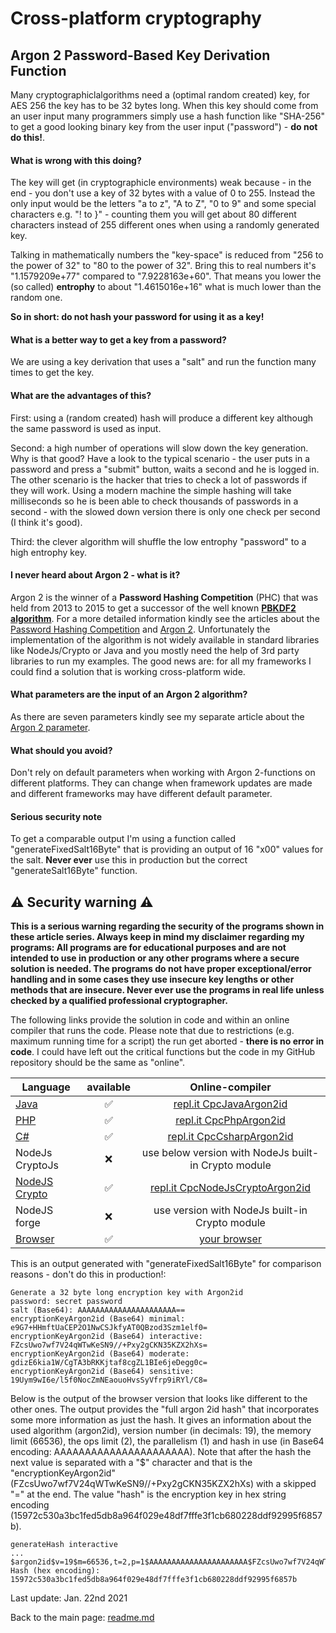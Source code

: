 # Cross-platform cryptography

## Argon 2 Password-Based Key Derivation Function

Many cryptographiclalgorithms need a (optimal random created) key, for AES 256 the key has to be 32 bytes long. When this key should come from an user input many programmers simply use a hash function like "SHA-256" to get a good looking binary key from the user input ("password") - **do not do this!**.

#### What is wrong with this doing?

The key will get (in cryptographicle environments) weak because - in the end - you don't use a key of 32 bytes with a value of 0 to 255. Instead the only input would be the letters "a to z", "A to Z", "0 to 9" and some special characters e.g. "! to }" - counting them you will get about 80 different characters instead of 255 different ones when using a randomly generated key.

Talking in mathematically numbers the "key-space" is reduced from "256 to the power of 32" to "80 to the power of 32". Bring this to real numbers it's "1.1579209e+77" compared to "7.9228163e+60". That means you lower the (so called) **entrophy** to about "1.4615016e+16" what is much lower than the random one.

**So in short: do not hash your password for using it as a key!**

#### What is a better way to get a key from a password?

We are using a key derivation that uses a "salt" and run the function many times to get the key.

#### What are the advantages of this?

First: using a (random created) hash will produce a different key although the same password is used as input.

Second: a high number of operations will slow down the key generation. Why is that good? Have a look to the typical scenario - the user puts in a password and press a "submit" button, waits a second and he is logged in. The other scenario is the hacker that tries to check a lot of passwords if they will work. Using a modern machine the simple hashing will take milliseconds so he is been able to check thousands of passwords in a second - with the slowed down version there is only one check per second (I think it's good).

Third: the clever algorithm will shuffle the low entrophy "password" to a high entrophy key.

#### I never heard about Argon 2 - what is it?

Argon 2 is the winner of a **Password Hashing Competition** (PHC) that was held from 2013 to 2015 to get a successor of the well known [**PBKDF2 algorithm**](pbkdf2.md). For a more detailed information kindly see the articles about the [Password Hashing Competition](https://www.password-hashing.net//) and [Argon 2](https://www.password-hashing.net/#argon2). Unfortunately the implementation of the algorithm is not widely available in standard libraries like NodeJs/Crypto or Java and you mostly need the help of 3rd party libraries to run my examples. The good news are: for all my frameworks I could find a solution that is working cross-platform wide.

#### What parameters are the input of an Argon 2 algorithm?

As there are seven parameters kindly see my separate article about the [Argon 2 parameter](argon2_parameter.md).

#### What should you avoid?

Don't rely on default parameters when working with Argon 2-functions on different platforms. They can change when framework updates are made and different frameworks may have different default  parameter.

#### Serious security note

To get a comparable output I'm using a function called "generateFixedSalt16Byte" that is providing an output of 16 "x00" values for the salt. **Never ever** use this in production but the correct "generateSalt16Byte" function.

## :warning: Security warning :warning:

**This is a serious warning regarding the security of the programs shown in these article series.  Always keep in mind my disclaimer regarding my programs: All programs are for educational purposes and are not intended to use in production or any other programs where a  secure solution is needed. The programs do not have proper exceptional/error handling and in some cases they use insecure key lengths or other methods that are insecure. Never ever use the programs in real life unless checked by a qualified professional cryptographer.**

The following links provide the solution in code and within an online compiler that runs the code. Please note that due to restrictions (e.g. maximum running time for a script) the run get aborted - **there is no error in code**. I could have left out the critical functions but the code in my GitHub repository should be the same as "online".

| Language | available | Online-compiler
| ------ | :---: | :----: |
| [Java](../Argon2id/Argon2id.java) | :white_check_mark: | [repl.it CpcJavaArgon2id](https://repl.it/@javacrypto/CpcJavaArgon2id#Main.java/)
| [PHP](../Argon2id/Argon2id.php) | :white_check_mark: | [repl.it CpcPhpArgon2id](https://repl.it/@javacrypto/CpcPhpArgon2id#main.php/)
| [C#](../Argon2id/Argon2id.cs) | :white_check_mark: | [repl.it CpcCsharpArgon2id](https://repl.it/@javacrypto/CpcCsharpArgon2id#main.cs/)
| NodeJs CryptoJs | :x: | use below version with NodeJs built-in Crypto module
| [NodeJS Crypto](../Argon2id/Argon2idNodeJsCrypto.js) | :white_check_mark: | [repl.it CpcNodeJsCryptoArgon2id](https://repl.it/@javacrypto/CpcNodeJsCryptoArgon2id#index.js/)
| NodeJS forge | :x: | use version with NodeJs built-in Crypto module
| [Browser](../Argon2id/argon2id.html) | :white_check_mark: | [your browser](http://javacrypto.bplaced.net/cpcjs/argon2id/argon2id.html/)

This is an output generated with "generateFixedSalt16Byte" for comparison reasons - don't do this in production!:

```plaintext
Generate a 32 byte long encryption key with Argon2id
password: secret password
salt (Base64): AAAAAAAAAAAAAAAAAAAAAA==
encryptionKeyArgon2id (Base64) minimal:     e9G7+HHmftUaCEP2O1NwCSJkfyAT0QBzod3Szm1elf0=
encryptionKeyArgon2id (Base64) interactive: FZcsUwo7wf7V24qWTwKeSN9//+Pxy2gCKN35KZX2hXs=
encryptionKeyArgon2id (Base64) moderate:    gdizE6kia1W/CgTA3bRKKjtaf8cgZL1BIe6jeDegg0c=
encryptionKeyArgon2id (Base64) sensitive:   19Uym9wI6e/l5f0NocZmNEaouoHvsSyVfrp9iRYl/C8=
```

Below is the output of the browser version that looks like different to the other ones. The output provides the "full argon 2id hash" that incorporates some more information as just the hash. It gives an information about the used algorithm (argon2id), version number (in decimals: 19), the memory limit (66536), the ops limit (2), the parallelism (1) and hash in use (in Base64 encoding: AAAAAAAAAAAAAAAAAAAAAA). Note that after the hash the next value is separated with a "$" character and that is the "encryptionKeyArgon2id" (FZcsUwo7wf7V24qWTwKeSN9//+Pxy2gCKN35KZX2hXs) with a skipped "=" at the end. The value "hash" is the encryption key in hex string encoding (15972c530a3bc1fed5db8a964f029e48df7fffe3f1cb680228ddf92995f6857b). 

```plaintext
generateHash interactive
...
$argon2id$v=19$m=66536,t=2,p=1$AAAAAAAAAAAAAAAAAAAAAA$FZcsUwo7wf7V24qWTwKeSN9//+Pxy2gCKN35KZX2hXs
Hash (hex encoding): 15972c530a3bc1fed5db8a964f029e48df7fffe3f1cb680228ddf92995f6857b
```

Last update: Jan. 22nd 2021

Back to the main page: [readme.md](../readme.md)